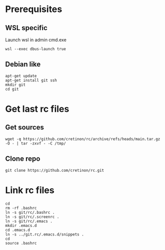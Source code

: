 # Prerequisites
## WSL specific
Launch wsl in admin cmd.exe
``` shell
wsl --exec dbus-launch true
```
## Debian like
``` shell
apt-get update
apt-get install git ssh
mkdir git
cd git
```
# Get last rc files
## Get sources
``` shell
wget -q https://github.com/cretinon/rc/archive/refs/heads/main.tar.gz -O - | tar -zxvf - -C /tmp/
```
## Clone repo
``` shell
git clone https://github.com/cretinon/rc.git
```
# Link rc files
``` shell
cd
rm -rf .bashrc
ln -s git/rc/.bashrc .
ln -s git/rc/.screenrc .
ln -s git/rc/.emacs .
mkdir .emacs.d
cd .emacs.d
ln -s ../git.rc/.emacs.d/snippets .
cd
source .bashrc
```
